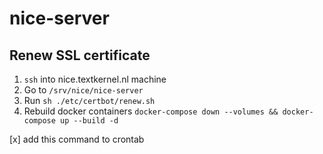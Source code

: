 # nice-server


## Renew SSL certificate

1. `ssh` into nice.textkernel.nl machine
2. Go to `/srv/nice/nice-server`
3. Run `sh ./etc/certbot/renew.sh`
4. Rebuild docker containers `docker-compose down --volumes && docker-compose up --build -d`

[x] add this command to crontab
